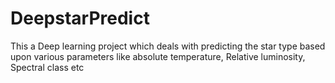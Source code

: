 # DeepstarPredict
This a Deep learning project which deals with predicting the star type based upon various parameters like absolute temperature, Relative luminosity, Spectral class etc
